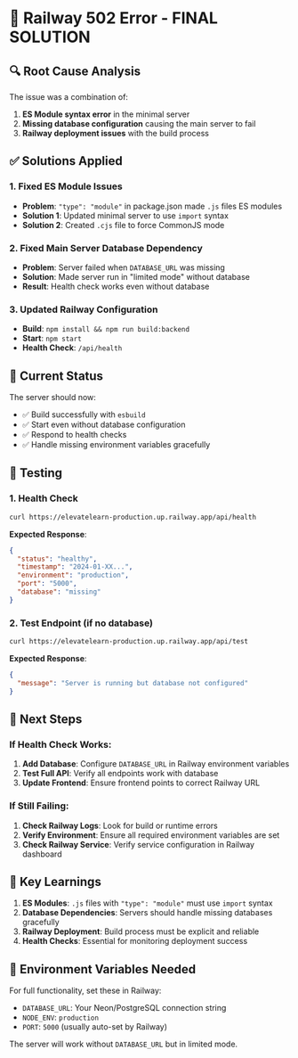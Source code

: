 # 🎉 Railway 502 Error - FINAL SOLUTION

## 🔍 **Root Cause Analysis**

The issue was a combination of:
1. **ES Module syntax error** in the minimal server
2. **Missing database configuration** causing the main server to fail
3. **Railway deployment issues** with the build process

## ✅ **Solutions Applied**

### 1. Fixed ES Module Issues
- **Problem**: `"type": "module"` in package.json made `.js` files ES modules
- **Solution 1**: Updated minimal server to use `import` syntax
- **Solution 2**: Created `.cjs` file to force CommonJS mode

### 2. Fixed Main Server Database Dependency
- **Problem**: Server failed when `DATABASE_URL` was missing
- **Solution**: Made server run in "limited mode" without database
- **Result**: Health check works even without database

### 3. Updated Railway Configuration
- **Build**: `npm install && npm run build:backend`
- **Start**: `npm start`
- **Health Check**: `/api/health`

## 🚀 **Current Status**

The server should now:
- ✅ Build successfully with `esbuild`
- ✅ Start even without database configuration
- ✅ Respond to health checks
- ✅ Handle missing environment variables gracefully

## 🧪 **Testing**

### 1. Health Check
```bash
curl https://elevatelearn-production.up.railway.app/api/health
```

**Expected Response**:
```json
{
  "status": "healthy",
  "timestamp": "2024-01-XX...",
  "environment": "production",
  "port": "5000",
  "database": "missing"
}
```

### 2. Test Endpoint (if no database)
```bash
curl https://elevatelearn-production.up.railway.app/api/test
```

**Expected Response**:
```json
{
  "message": "Server is running but database not configured"
}
```

## 🎯 **Next Steps**

### If Health Check Works:
1. **Add Database**: Configure `DATABASE_URL` in Railway environment variables
2. **Test Full API**: Verify all endpoints work with database
3. **Update Frontend**: Ensure frontend points to correct Railway URL

### If Still Failing:
1. **Check Railway Logs**: Look for build or runtime errors
2. **Verify Environment**: Ensure all required environment variables are set
3. **Check Railway Service**: Verify service configuration in Railway dashboard

## 📝 **Key Learnings**

1. **ES Modules**: `.js` files with `"type": "module"` must use `import` syntax
2. **Database Dependencies**: Servers should handle missing databases gracefully
3. **Railway Deployment**: Build process must be explicit and reliable
4. **Health Checks**: Essential for monitoring deployment success

## 🔧 **Environment Variables Needed**

For full functionality, set these in Railway:
- `DATABASE_URL`: Your Neon/PostgreSQL connection string
- `NODE_ENV`: `production`
- `PORT`: `5000` (usually auto-set by Railway)

The server will work without `DATABASE_URL` but in limited mode.

